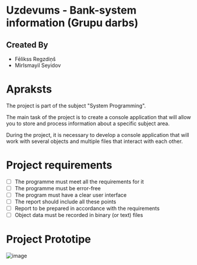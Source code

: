 # Uzdevums - Bank-system information (Grupu darbs)

## Created By
- Fēlikss Regzdiņš
- MirIsmayil Seyidov

# Apraksts
The project is part of the subject "System Programming".

The main task of the project is to create a console application that will allow you to store and process information about a specific subject area.

During the project, it is necessary to develop a console application that will work with several objects and multiple files that interact with each other.

# Project requirements

- [ ] The programme must meet all the requirements for it 
- [ ] The programme must be error-free 
- [ ] The program must have a clear user interface
- [ ] The report should include all these points 
- [ ] Report to be prepared in accordance with the requirements 
- [ ] Object data must be recorded in binary (or text) files 

# Project Prototipe

![image](https://user-images.githubusercontent.com/43446910/224292488-b506f08f-9d65-4a8e-9d03-e6348580bcac.png)

